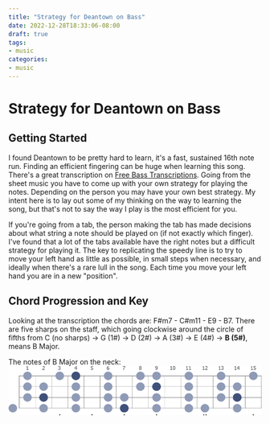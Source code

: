 ```yaml
---
title: "Strategy for Deantown on Bass"
date: 2022-12-28T18:33:06-08:00
draft: true
tags:
- music
categories:
- music
---
```


# Strategy for Deantown on Bass

## Getting Started

I found Deantown to be pretty hard to learn, it's a fast, sustained 16th note run. Finding an efficient fingering can be huge when learning this song. There's a great transcription on [Free Bass Transcriptions](https://freebasstranscriptions.com/transcriptions/vulfpeck-dean-town/). Going from the sheet music you have to come up with your own strategy for playing the notes. Depending on the person you may have your own best strategy. My intent here is to lay out some of my thinking on the way to learning the song, but that's not to say the way I play is the most efficient for you.

If you're going from a tab, the person making the tab has made decisions about what string a note should be played on (if not exactly which finger). I've found that a lot of the tabs available have the right notes but a difficult strategy for playing it. The key to replicating the speedy line is to try to move your left hand as little as possible, in small steps when necessary, and ideally when there's a rare lull in the song. Each time you move your left hand you are in a new "position".

## Chord Progression and Key

Looking at the transcription the chords are: F#m7 - C#m11 - E9 - B7. There are five sharps on the staff, which going clockwise around the circle of fifths from C (no sharps) → G (1#) → D (2#) → A (3#) → E (4#) → **B (5#)**, means B Major. 

The notes of B Major on the neck:
![B Major, Full](/static/b_major_full.png)

